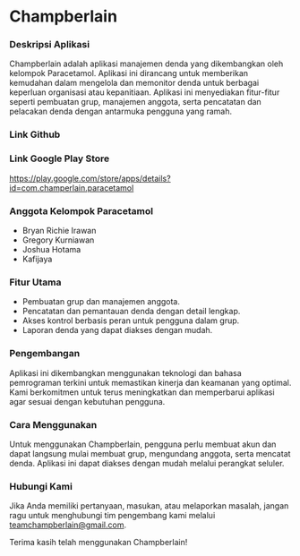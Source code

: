 # Champberlain

### Deskripsi Aplikasi
Champberlain adalah aplikasi manajemen denda yang dikembangkan oleh kelompok Paracetamol. 
Aplikasi ini dirancang untuk memberikan kemudahan dalam mengelola dan memonitor denda untuk berbagai keperluan organisasi atau kepanitiaan. 
Aplikasi ini menyediakan fitur-fitur seperti pembuatan grup, manajemen anggota, serta pencatatan dan pelacakan denda dengan antarmuka pengguna yang ramah.

### Link Github

### Link Google Play Store
https://play.google.com/store/apps/details?id=com.champerlain.paracetamol

### Anggota Kelompok Paracetamol
- Bryan Richie Irawan
- Gregory Kurniawan
- Joshua Hotama
- Kafijaya

### Fitur Utama
- Pembuatan grup dan manajemen anggota.
- Pencatatan dan pemantauan denda dengan detail lengkap.
- Akses kontrol berbasis peran untuk pengguna dalam grup.
- Laporan denda yang dapat diakses dengan mudah.

### Pengembangan
Aplikasi ini dikembangkan menggunakan teknologi dan bahasa pemrograman terkini untuk memastikan kinerja dan keamanan yang optimal. Kami berkomitmen untuk terus meningkatkan dan memperbarui aplikasi agar sesuai dengan kebutuhan pengguna.

### Cara Menggunakan
Untuk menggunakan Champberlain, pengguna perlu membuat akun dan dapat langsung mulai membuat grup, mengundang anggota, serta mencatat denda. Aplikasi ini dapat diakses dengan mudah melalui perangkat seluler.

### Hubungi Kami
Jika Anda memiliki pertanyaan, masukan, atau melaporkan masalah, jangan ragu untuk menghubungi tim pengembang kami melalui teamchampberlain@gmail.com.



Terima kasih telah menggunakan Champberlain!
